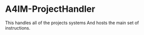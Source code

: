 # A4IM-ProjectHandler
This handles all of the projects systems
And hosts the main set of instructions.
